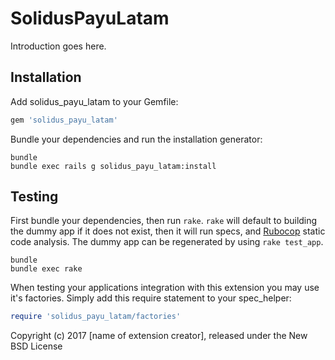 SolidusPayuLatam
================

Introduction goes here.

Installation
------------

Add solidus_payu_latam to your Gemfile:

```ruby
gem 'solidus_payu_latam'
```

Bundle your dependencies and run the installation generator:

```shell
bundle
bundle exec rails g solidus_payu_latam:install
```

Testing
-------

First bundle your dependencies, then run `rake`. `rake` will default to building the dummy app if it does not exist, then it will run specs, and [Rubocop](https://github.com/bbatsov/rubocop) static code analysis. The dummy app can be regenerated by using `rake test_app`.

```shell
bundle
bundle exec rake
```

When testing your applications integration with this extension you may use it's factories.
Simply add this require statement to your spec_helper:

```ruby
require 'solidus_payu_latam/factories'
```

Copyright (c) 2017 [name of extension creator], released under the New BSD License
